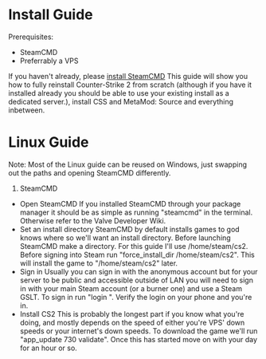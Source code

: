 # Install Guide

Prerequisites:
- SteamCMD
- Preferrably a VPS

If you haven't already, please [install SteamCMD](https://developer.valvesoftware.com/wiki/SteamCMD#Downloading_SteamCMD) This guide will show you how to fully reinstall Counter-Strike 2 from scratch (although if you have it installed already you should be able to use your existing install as a dedicated server.), install CSS and MetaMod: Source and everything inbetween.

# Linux Guide
Note: Most of the Linux guide can be reused on Windows, just swapping out the paths and opening SteamCMD differently.

1. SteamCMD
- Open SteamCMD
If you installed SteamCMD through your package manager it should be as simple as running "steamcmd" in the terminal. Otherwise refer to the Valve Developer Wiki.
- Set an install directory
SteamCMD by default installs games to god knows where so we'll want an install directory. Before launching SteamCMD make a directory. For this guide I'll use /home/steam/cs2. Before signing into Steam run "force_install_dir /home/steam/cs2". This will install the game to "/home/steam/cs2" later.
- Sign in
Usually you can sign in with the anonymous account but for your server to be public and accessible outside of LAN you will need to sign in with your main Steam account (or a burner one) and use a Steam GSLT. To sign in run "login <Steam account name> <password>". Verify the login on your phone and you're in.
- Install CS2
This is probably the longest part if you know what you're doing, and mostly depends on the speed of either you're VPS' down speeds or your internet's down speeds. To download the game we'll run "app_update 730 validate". Once this has started move on with your day for an hour or so.
